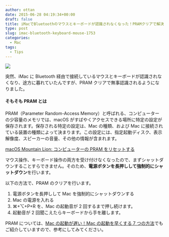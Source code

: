 ```yaml
---
author: ottan
date: 2015-06-28 04:19:34+00:00
draft: false
title: iMacでBluetoothのマウスとキーボードが認識されなくなった！PRAMクリアで解決
type: post
slug: imac-bluetooth-keyboard-mouse-1753
categories:
  - Mac
tags:
  - Tips
---
```


![](/uploads/2015/06/150628-558f75d963fd0.jpg)

突然、iMac に Bluetooth 経由で接続しているマウスとキーボードが認識されなくなり、途方に暮れていたんですが、PRAM クリアで無事認識されるようになりました。

#### そもそも PRAM とは

PRAM（Parameter Random-Access Memory）と呼ばれる、コンピューターの少容量のメモリでは、macOS がすばやくアクセスできる場所に特定の設定が保存されます。保存される特定の設定は、Mac の種類、および Mac に接続されている装置の種類によって決まります。この設定には、指定起動ディスク、表示解像度、スピーカーの音量、その他の情報が含まれます。

[macOS Mountain Lion: コンピューターの PRAM をリセットする](https://support.apple.com/kb/PH11243?locale=ja_JP&viewlocale=ja_JP)

マウス操作、キーボード操作の両方を受け付けなくなったので、まずシャットダウンすることすらできません。そのため、**電源ボタンを長押しして強制的にシャットダウン**を行います。

以下の方法で、PRAM のクリアを行います。

1. 電源ボタンを長押しして Mac を強制的にシャットダウンする
2. Mac の電源を入れる
3. ⌘+⌥+P+R を、Mac の起動音が 2 回するまで押し続けます。
4. 起動音が 2 回聞こえたらキーボードから手を離します。

PRAM については、[Mac の起動が遅い！Mac の起動を早くする 7 つの方法](/posts/2015/06/mac-boot-speed-up-1590/)でもご紹介していますので、参考にしてみてください。
